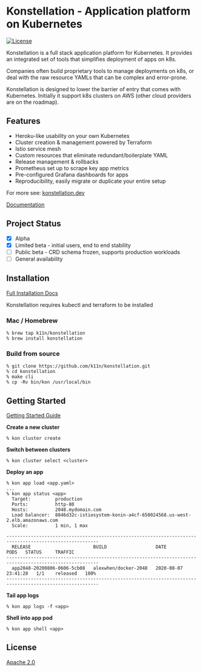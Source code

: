 # Konstellation - Application platform on Kubernetes

[![License](http://img.shields.io/:license-apache-blue.svg)](http://www.apache.org/licenses/LICENSE-2.0.html)

Konstellation is a full stack application platform for Kubernetes. It provides an integrated set of tools that simplifies deployment of apps on k8s.

Companies often build proprietary tools to manage deployments on k8s, or deal with the raw resource YAMLs that can be complex and error-prone.

Konstellation is designed to lower the barrier of entry that comes with Kubernetes. Initially it support k8s clusters on AWS (other cloud providers are on the roadmap).

## Features

* Heroku-like usability on your own Kubernetes
* Cluster creation & management powered by Terraform
* Istio service mesh
* Custom resources that eliminate redundant/boilerplate YAML
* Release management & rollbacks
* Prometheus set up to scrape key app metrics
* Pre-configured Grafana dashboards for apps
* Reproducibility, easily migrate or duplicate your entire setup

For more see: [konstellation.dev](https://konstellation.dev)

[Documentation](https://konstellation.dev/docs/konstellation/introduction)

## Project Status

- [x] Alpha
- [x] Limited beta - initial users, end to end stability
- [ ] Public beta - CRD schema frozen, supports production workloads
- [ ] General availability

## Installation

[Full Installation Docs](https://konstellation.dev/docs/)

Konstellation requires kubectl and terraform to be installed

### Mac / Homebrew

```
% brew tap k11n/konstellation
% brew install konstellation
```

### Build from source

```
% git clone https://github.com/k11n/konstellation.git
% cd konstellation
% make cli
% cp -Rv bin/kon /usr/local/bin
```

## Getting Started

[Getting Started Guide](https://konstellation.dev/docs/getting-started/deploy)

**Create a new cluster**

```
% kon cluster create
```

**Switch between clusters**

```
% kon cluster select <cluster>
```

**Deploy an app**

```
% kon app load <app.yaml>
...
% kon app status <app>
  Target:         production
  Ports:          http-80
  Hosts:          2048.mydomain.com
  Load balancer:  8846d32c-istiosystem-konin-a4cf-650024568.us-west-2.elb.amazonaws.com
  Scale:          1 min, 1 max

--------------------------------------------------------------------------------------------------------
  RELEASE                       BUILD                  DATE                  PODS   STATUS     TRAFFIC
--------------------------------------------------------------------------------------------------------
  app2048-20200806-0606-5cb08   alexwhen/docker-2048   2020-08-07 23:41:28   1/1    released   100%
--------------------------------------------------------------------------------------------------------
```

**Tail app logs**

```
% kon app logs -f <app>
```

**Shell into app pod**

```
% kon app shell <app>
```

## License

[Apache 2.0](LICENSE.txt)
